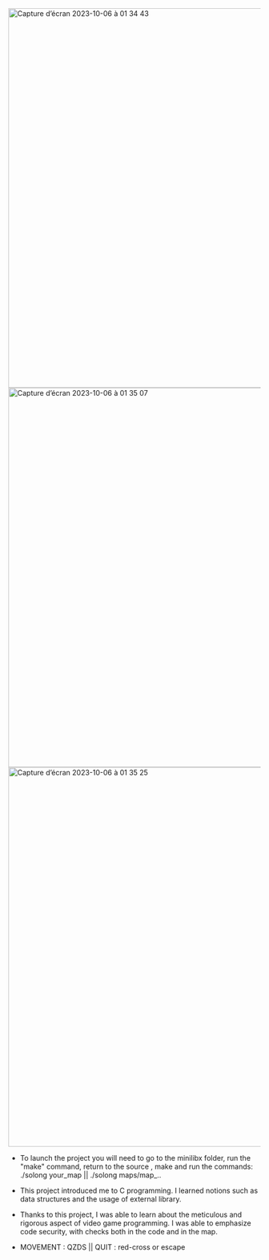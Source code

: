
<img width="758" alt="Capture d’écran 2023-10-06 à 01 34 43" src="https://github.com/mmatthie98/42/assets/92974943/f15aa168-f8f9-473c-82f5-a374210e404f">
<img width="758" alt="Capture d’écran 2023-10-06 à 01 35 07" src="https://github.com/mmatthie98/42/assets/92974943/70fef4d1-be82-4de6-8058-667b6d59053b">
<img width="758" alt="Capture d’écran 2023-10-06 à 01 35 25" src="https://github.com/mmatthie98/42/assets/92974943/9fbd2abe-3136-4d4f-9c51-86db63af8cdd">

- To launch the project you will need to go to the minilibx folder, run the "make" command, return to the source , make and run the commands: ./solong your_map || ./solong maps/map_..

- This project introduced me to C programming. I learned notions such as data structures and the usage of external library.

- Thanks to this project, I was able to learn about the meticulous and rigorous aspect of video game programming.
I was able to emphasize code security, with checks both in the code and in the map.

- MOVEMENT : QZDS || QUIT : red-cross or escape

